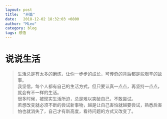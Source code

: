 ```yaml
---
layout: post
title:  "开篇"
date:   2018-12-02 18:32:03 +0800
author: "MLeo"
category: blog 
tags: 感悟
---
```


#  说说生活  
> 生活总是有太多的磨炼，让你一步步的成长，可传奇的背后都是些艰辛的故事。  
我坚信，每个人都有自己的生活方式，但只要认真一点点，再坚持一点点，就会有不一样的生活。  
很多时候，被现实生活所迫，总是难以突破自己，不敢尝试。  
若想改变就必须不断的尝试新事物，越是让自己害怕就越要尝试，熟悉后害怕也就消失了，自己才有新高度，看待问题的方式又改变了。  
